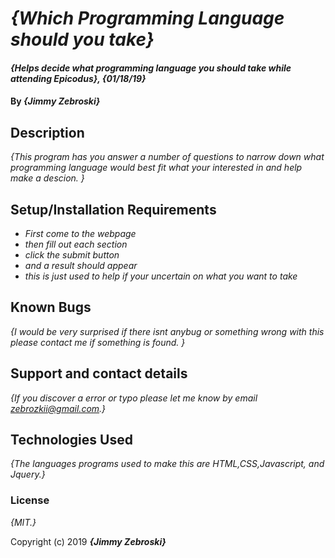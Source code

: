 # _{Which Programming Language should you take}_

#### _{Helps decide what programming language you should take while attending Epicodus}, {01/18/19}_

#### By _**{Jimmy Zebroski}**_

## Description

_{This program has you answer a number of questions to narrow down what programming language would best fit what your interested in and help make a descion. }_

## Setup/Installation Requirements

* _First come to the webpage_
* _then fill out each section_
* _click the submit button_
* _and a result should appear_
* _this is just used to help if your uncertain on what you want to take_



## Known Bugs

_{I would be very surprised if there isnt anybug or something wrong with this please contact me if something is found. }_

## Support and contact details

_{If you discover a error or typo please let me know by email zebrozkii@gmail.com.}_

## Technologies Used

_{The languages programs used to make this are HTML,CSS,Javascript, and Jquery.}_

### License

*{MIT.}*

Copyright (c) 2019 **_{Jimmy Zebroski}_**
